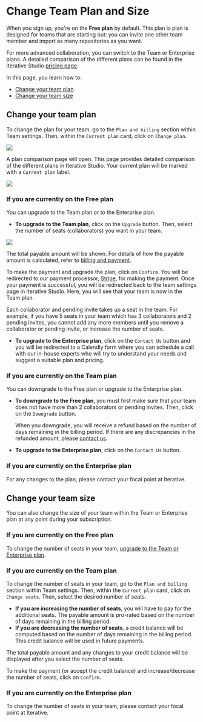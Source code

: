 # Change Team Plan and Size

When you sign up, you're on the **Free plan** by default. This plan is plan is
designed for teams that are starting out: you can invite one other team member
and import as many repositories as you want.

For more advanced collaboration, you can switch to the Team or Enterprise plans.
A detailed comparison of the different plans can be found in the Iterative
Studio [pricing page](https://studio.iterative.ai/pricing).

In this page, you learn how to:

- [Change your team plan](#change-your-team-plan)
- [Change your team size](#change-your-team-size)

## Change your team plan

To change the plan for your team, go to the `Plan and billing` section within
Team settings. Then, within the `Current plan` card, click on `Change plan`.

![](https://static.iterative.ai/img/studio/team_settings_plan_and_billing.png)

A plan comparison page will open. This page provides detailed comparison of the
different plans in Iterative Studio. Your current plan will be marked with a
`Current plan` label.

![](https://static.iterative.ai/img/studio/team_settings_plans_and_features.png)

### If you are currently on the Free plan

You can upgrade to the Team plan or to the Enterprise plan.

- **To upgrade to the Team plan**, click on the `Upgrade` button. Then, select
  the number of seats (collaborators) you want in your team.

![](https://static.iterative.ai/img/studio/team_settings_select_seats.png)

The total payable amount will be shown. For details of how the payable amount is
calculated, refer to
[billing and payment](/doc/studio/user-guide/billing-and-payment).

To make the payment and upgrade the plan, click on `Confirm`. You will be
redirected to our payment processor, [Stripe](https://stripe.com/), for making
the payment. Once your payment is successful, you will be redirected back to the
team settings page in Iterative Studio. Here, you will see that your team is now
in the Team plan.

<admon>

Each collaborator and pending invite takes up a seat in the team. For example,
if you have 5 seats in your team which has 3 collaborators and 2 pending
invites, you cannot add any more members until you remove a collaborator or
pending invite, or increase the number of seats.

</admon>

- **To upgrade to the Enterprise plan**, click on the `Contact Us` button and
  you will be redirected to a Calendly form where you can schedule a call with
  our in-house experts who will try to understand your needs and suggest a
  suitable plan and pricing.

### If you are currently on the Team plan

You can downgrade to the Free plan or upgrade to the Enterprise plan.

- **To downgrade to the Free plan**, you must first make sure that your team
  does not have more than 2 collaborators or pending invites. Then, click on the
  `Downgrade` button.

  When you downgrade, you will receive a refund based on the number of days
  remaining in the billing period. If there are any discrepancies in the
  refunded amount, please [contact us](/doc/studio/troubleshooting#support).

- **To upgrade to the Enterprise plan**, click on the `Contact Us` button.

### If you are currently on the Enterprise plan

For any changes to the plan, please contact your focal point at Iterative.

## Change your team size

You can also change the size of your team within the Team or Enterprise plan at
any point during your subscription.

### If you are currently on the Free plan

To change the number of seats in your team,
[upgrade to the Team or Enterprise plan](#change-your-team-plan).

### If you are currently on the Team plan

To change the number of seats in your team, go to the `Plan and billing` section
within Team settings. Then, within the `Current plan` card, click on
`Change seats`. Then, select the desired number of seats.

- **If you are increasing the number of seats**, you will have to pay for the
  additional seats. The payable amount is pro-rated based on the number of days
  remaining in the billing period.
- **If you are decreasing the number of seats**, a credit balance will be
  computed based on the number of days remaining in the billing period. This
  credit balance will be used in future payments.

The total payable amount and any changes to your credit balance will be
displayed after you select the number of seats.

To make the payment (or accept the credit balance) and increase/decrease the
number of seats, click on `Confirm`.

### If you are currently on the Enterprise plan

To change the number of seats in your team, please contact your focal point at
Iterative.

